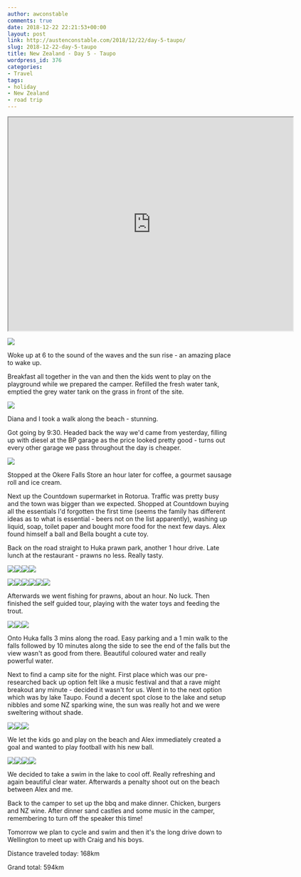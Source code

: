 ```yaml
---
author: awconstable
comments: true
date: 2018-12-22 22:21:53+00:00
layout: post
link: http://austenconstable.com/2018/12/22/day-5-taupo/
slug: 2018-12-22-day-5-taupo
title: New Zealand - Day 5 - Taupo
wordpress_id: 376
categories:
- Travel
tags:
- holiday
- New Zealand
- road trip
---
```


<iframe src="https://www.google.co.uk/maps/d/embed?mid=1Yx_qzVjK0SHKjVPEMKC6uuxhTcsUAY55&w=640&h=480" width="640" height="480"></iframe>

![](../images/2018/12/img_2399.jpg)

Woke up at 6 to the sound of the waves and the sun rise - an amazing place to wake up.

Breakfast all together in the van and then the kids went to play on the playground while we prepared the camper. Refilled the fresh water tank, emptied the grey water tank on the grass in front of the site.

![](../images/2018/12/img_2400.jpg)

Diana and I took a walk along the beach - stunning.

Got going by 9:30. Headed back the way we'd came from yesterday, filling up with diesel at the BP garage as the price looked pretty good - turns out every other garage we pass throughout the day is cheaper.

![](../images/2018/12/img_2402.jpg)

Stopped at the Okere Falls Store an hour later for coffee, a gourmet sausage roll and ice cream.

Next up the Countdown supermarket in Rotorua. Traffic was pretty busy and the town was bigger than we expected. Shopped at Countdown buying all the essentials I'd forgotten the first time (seems the family has different ideas as to what is essential - beers not on the list apparently), washing up liquid, soap, toilet paper and bought more food for the next few days. Alex found himself a ball and Bella bought a cute toy.

Back on the road straight to Huka prawn park, another 1 hour drive. Late lunch at the restaurant - prawns no less. Really tasty.

![](../images/2018/12/img_2408.jpg)![](../images/2018/12/img_9903.jpg)![](../images/2018/12/img_2406.jpg)![](../images/2018/12/img_2407.jpg)

![](../images/2018/12/img_9910.jpg)![](../images/2018/12/img_9919.jpg)![](../images/2018/12/img_2410.jpg)![](../images/2018/12/img_2411.jpg)![](../images/2018/12/img_9939.jpg)![](../images/2018/12/img_9943.jpg)

Afterwards we went fishing for prawns, about an hour. No luck. Then finished the self guided tour, playing with the water toys and feeding the trout.

![](../images/2018/12/img_2412.jpg)![](../images/2018/12/img_2413.jpg)![](../images/2018/12/img_9956.jpg)

Onto Huka falls 3 mins along the road. Easy parking and a 1 min walk to the falls followed by 10 minutes along the side to see the end of the falls but the view wasn't as good from there. Beautiful coloured water and really powerful water.

Next to find a camp site for the night. First place which was our pre-researched back up option felt like a music festival and that a rave might breakout any minute - decided it wasn't for us. Went in to the next option which was by lake Taupo. Found a decent spot close to the lake and setup nibbles and some NZ sparking wine, the sun was really hot and we were sweltering without shade.

![](../images/2018/12/img_2414.jpg)![](../images/2018/12/img_2415.jpg)![](../images/2018/12/img_2416.jpg)

We let the kids go and play on the beach and Alex immediately created a goal and wanted to play football with his new ball.

![](../images/2018/12/img_9967.jpg)![](../images/2018/12/img_9969.jpg)![](../images/2018/12/img_9971.jpg)![](../images/2018/12/img_9973.jpg)

We decided to take a swim in the lake to cool off. Really refreshing and again beautiful clear water. Afterwards a penalty shoot out on the beach between Alex and me.

Back to the camper to set up the bbq and make dinner. Chicken, burgers and NZ wine. After dinner sand castles and some music in the camper, remembering to turn off the speaker this time!

Tomorrow we plan to cycle and swim and then it's the long drive down to Wellington to meet up with Craig and his boys.

Distance traveled today: 168km

Grand total: 594km
